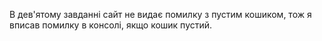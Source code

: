 В дев'ятому завданні сайт не видає помилку з пустим кошиком, тож я вписав помилку в консолі, якщо кошик пустий.